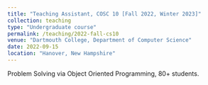 ```yaml
---
title: "Teaching Assistant, COSC 10 [Fall 2022, Winter 2023]"
collection: teaching
type: "Undergraduate course"
permalink: /teaching/2022-fall-cs10
venue: "Dartmouth College, Department of Computer Science"
date: 2022-09-15
location: "Hanover, New Hampshire"
---
```


Problem Solving via Object Oriented Programming, 80+ students.